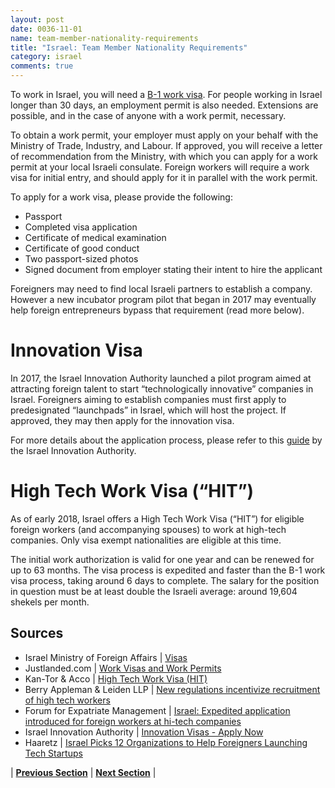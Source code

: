 ```yaml
---
layout: post
date: 0036-11-01
name: team-member-nationality-requirements
title: "Israel: Team Member Nationality Requirements"
category: israel
comments: true
---
```

To work in Israel, you will need a [B-1 work visa](http://mfa.gov.il/MFA/ConsularServices/Pages/Visas.aspx). For people working in Israel longer than 30 days, an employment permit is also needed. Extensions are possible, and in the case of anyone with a work permit, necessary. 

To obtain a work permit, your employer must apply on your behalf with the Ministry of Trade, Industry, and Labour. If approved, you will receive a letter of recommendation from the Ministry, with which you can apply for a work permit at your local Israeli consulate. Foreign workers will require a work visa for initial entry, and should apply for it in parallel with the work permit. 

To apply for a work visa, please provide the following:
- Passport
- Completed visa application
- Certificate of medical examination
- Certificate of good conduct
- Two passport-sized photos
- Signed document from employer stating their intent to hire the applicant

Foreigners may need to find local Israeli partners to establish a company. However a new incubator program pilot that began in 2017 may eventually help foreign entrepreneurs bypass that requirement (read more below).

# Innovation Visa
In 2017, the Israel Innovation Authority launched a pilot program aimed at attracting foreign talent to start “technologically innovative” companies in Israel. Foreigners aiming to establish companies must first apply to predesignated “launchpads” in Israel, which will host the project. If approved, they may then apply for the innovation visa. 

For more details about the application process, please refer to this [guide](http://innovation-visa.org.il/en/initiators.html) by the Israel Innovation Authority. 

# High Tech Work Visa (“HIT”)
As of early 2018, Israel offers a High Tech Work Visa (“HIT”) for eligible foreign workers (and accompanying spouses) to work at high-tech companies. Only visa exempt nationalities are eligible at this time. 

The initial work authorization is valid for one year and can be renewed for up to 63 months. 
The visa process is expedited and faster than the B-1 work visa process, taking around 6 days to complete. The salary for the position in question must be at least double the Israeli average: around 19,604 shekels per month. 


Sources
---
- Israel Ministry of Foreign Affairs | [Visas](http://mfa.gov.il/MFA/ConsularServices/Pages/Visas.aspx)
- Justlanded.com | [Work Visas and Work Permits](https://www.justlanded.com/english/Israel/Israel-Guide/Visas-Permits/Working-in-Israel) 
- Kan-Tor & Acco | [High Tech Work Visa (HIT)](https://www.ktalegal.com/israel-immigration/b-1-work-visa/high-tech-work-visa-hit)
- Berry Appleman & Leiden LLP | [New regulations incentivize recruitment of high tech workers](https://www.balglobal.com/bal-news/new-regulations-incentivize-recruitment-of-high-tech-workers/)
- Forum for Expatriate Management | [Israel: Expedited application introduced for foreign workers at hi-tech companies](https://www.forum-expat-management.com/users/10520-fragomen/posts/30343-israel-expedited-application-introduced-for-foreign-workers-at-hi-tech-companies)
- Israel Innovation Authority | [Innovation Visas - Apply Now](http://innovation-visa.org.il/en/initiators.html)
- Haaretz | [Israel Picks 12 Organizations to Help Foreigners Launching Tech Startups](https://www.haaretz.com/israel-news/business/israel-picks-12-organizations-to-help-foreigners-launching-tech-startups-1.5486735)

| **[Previous Section]( https://neo-project.github.io/global-blockchain-compliance-hub//israel/israel-registry-requirements.html)** | **[Next Section]( https://neo-project.github.io/global-blockchain-compliance-hub//israel/israel-tax-and-auditing-requirements.html)** |

